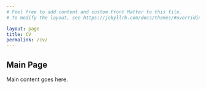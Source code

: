```yaml
---
# Feel free to add content and custom Front Matter to this file.
# To modify the layout, see https://jekyllrb.com/docs/themes/#overriding-theme-defaults

layout: page
title: CV
permalink: /cv/
---
```


  <h2>Main Page</h2>

  Main content goes here. 